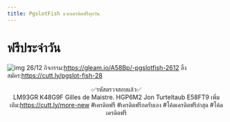 ```yaml
---
title: PgslotFish แจกเครดิตฟรีทุกวัน
---
```


# ฟรีประจำวัน  
![img](https://user-assets.out.sh/user-assets/2038588/AI1PxRvQZkciTBKI/2565-12-05-14.48.54.jpg)
26/12
กิจกรรม:https://gleam.io/A58Bp/-pgslotfish-2612
ลิ้งสมัคร:https://cutt.ly/pgslot-fish-28

<center>

✅รหัสตรวจสอบแล้ว✅  
LM93GR 
K48G9F 
Gilles de Maistre. 
HGP6M2 
Jon Turteltaub 
E58FT9 
เพิ่มเติม:https://cutt.ly/more-new
#เครดิตฟรี #เครดิตฟรีกดรับเอง #โค้ดเครดิตฟรีล่าสุด #โค้ดเครดิตฟรี

</center>
